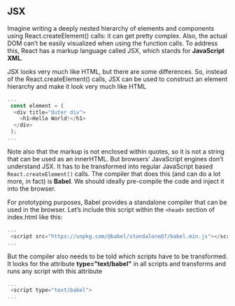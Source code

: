 ## JSX

Imagine writing a deeply nested hierarchy of elements and components using React.createElement() calls: it can get pretty complex.
Also, the actual DOM can’t be easily visualized when using the function calls. To address this, React has a markup language called JSX, which stands for <b>JavaScript XML</b>.

JSX looks very much like HTML, but there are some differences. So, instead of the React.createElement() calls, JSX can be used to construct an element hierarchy and make it look very much like HTML

```js
...
 const element = (
  <div title="Outer div">
    <h1>Hello World!</h1>
  </div>
 );
...
```

Note also that the markup is not enclosed within quotes, so it is not a string that can be used as an innerHTML. But browsers’ JavaScript engines don’t understand JSX. It has to be transformed into regular JavaScript based `React.createElement()` calls. The compiler that does this (and can do a lot more, in fact) is <b>Babel</b>. We should ideally pre-compile the code and inject it into the browser.

For prototyping purposes, Babel provides a standalone compiler that can be used in the browser. Let’s include this script within the `<head>` section of
index.html like this:

```js
...
 <script src="https://unpkg.com/@babel/standalone@7/babel.min.js"></script>
...
```

But the compiler also needs to be told which scripts have to be transformed. It looks for the attribute <b>type="text/babel"</b> in all scripts and transforms and runs any script with this attribute

```js
...
 <script type="text/babel">
...
```


